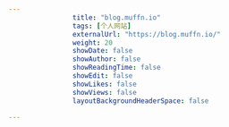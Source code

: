 ---
                title: "blog.muffn.io"
                tags: [个人网站]
                externalUrl: "https://blog.muffn.io/"
                weight: 20
                showDate: false
                showAuthor: false
                showReadingTime: false
                showEdit: false
                showLikes: false
                showViews: false
                layoutBackgroundHeaderSpace: false
                ---

